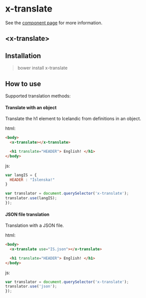 x-translate
============

See the [component page](tryggvi.me/x-translate) for more information.

## &lt;x-translate&gt;

## Installation
> bower install x-translate

## How to use

Supported translation methods:

#### Translate with an object

Translate the h1 element to Icelandic from definitions in an object.

html:
```html
<body>
  <x-translate></x-translate>

  <h1 translate="HEADER"> English! </h1>
</body>
```

js:
```js
var langIS = {
  HEADER : "Íslenska!"
}

var translator = document.querySelector('x-translate');
translator.use(langIS);
});
```

#### JSON file translation

Translation with a JSON file.

html:
```html
<body>
  <x-translate use="IS.json"></x-translate>

  <h1 translate="HEADER"> English! </h1>
</body>
```

js:
```js
var translator = document.querySelector('x-translate');
translator.use('json');
});
```
